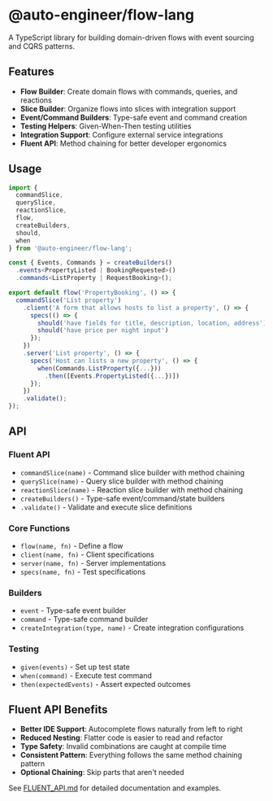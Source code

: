 # @auto-engineer/flow-lang

A TypeScript library for building domain-driven flows with event sourcing and CQRS patterns.

## Features

- **Flow Builder**: Create domain flows with commands, queries, and reactions
- **Slice Builder**: Organize flows into slices with integration support
- **Event/Command Builders**: Type-safe event and command creation
- **Testing Helpers**: Given-When-Then testing utilities
- **Integration Support**: Configure external service integrations
- **Fluent API**: Method chaining for better developer ergonomics

## Usage

```typescript
import { 
  commandSlice, 
  querySlice, 
  reactionSlice,
  flow, 
  createBuilders,
  should, 
  when 
} from '@auto-engineer/flow-lang';

const { Events, Commands } = createBuilders()
  .events<PropertyListed | BookingRequested>()
  .commands<ListProperty | RequestBooking>();

export default flow('PropertyBooking', () => {
  commandSlice('List property')
    .client('A form that allows hosts to list a property', () => {
      specs(() => {
        should('have fields for title, description, location, address')
        should('have price per night input')
      });
    })
    .server('List property', () => {
      specs('Host can lists a new property', () => {
        when(Commands.ListProperty({...}))
          .then([Events.PropertyListed({...})])
      });
    })
    .validate();
});
```

## API

### Fluent API
- `commandSlice(name)` - Command slice builder with method chaining
- `querySlice(name)` - Query slice builder with method chaining
- `reactionSlice(name)` - Reaction slice builder with method chaining
- `createBuilders()` - Type-safe event/command/state builders
- `.validate()` - Validate and execute slice definitions

### Core Functions
- `flow(name, fn)` - Define a flow
- `client(name, fn)` - Client specifications
- `server(name, fn)` - Server implementations
- `specs(name, fn)` - Test specifications

### Builders
- `event` - Type-safe event builder
- `command` - Type-safe command builder
- `createIntegration(type, name)` - Create integration configurations

### Testing
- `given(events)` - Set up test state
- `when(command)` - Execute test command
- `then(expectedEvents)` - Assert expected outcomes

## Fluent API Benefits

- **Better IDE Support**: Autocomplete flows naturally from left to right
- **Reduced Nesting**: Flatter code is easier to read and refactor
- **Type Safety**: Invalid combinations are caught at compile time
- **Consistent Pattern**: Everything follows the same method chaining pattern
- **Optional Chaining**: Skip parts that aren't needed

See [FLUENT_API.md](./FLUENT_API.md) for detailed documentation and examples. 